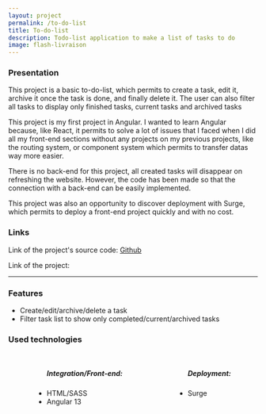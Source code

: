 ```yaml
---
layout: project
permalink: /to-do-list
title: To-do-list
description: Todo-list application to make a list of tasks to do
image: flash-livraison
---
```


<h3>Presentation</h3>
<p>This project is a basic to-do-list, which permits to create a task, edit it, archive it once the task is done, and finally delete it. The user can also filter all tasks to display only finished tasks, current tasks and archived tasks</p>
<p>This project is my first project in Angular. I wanted to learn Angular because, like React, it permits to solve a lot of issues that I faced when I did all my front-end sections without any projects on my previous projects, like the routing system, or component system which permits to transfer datas way more easier.</p>
<p>There is no back-end for this project, all created tasks will disappear on refreshing the website. However, the code has been made so that the connection with a back-end can be easily implemented.</p>
<p>This project was also an opportunity to discover deployment with Surge, which permits to deploy a front-end project quickly and with no cost.</p>
<h3>Links</h3>
<p>Link of the project's source code: <a href="https://github.com/AlexandreRavichandran/todo-list" target="_blank" class="icon brands fa-github"><span class="label">Github</span></a></p>  

<p>Link of the project: <a href="https://app-todo-list.surge.sh/" target="_blank" class="icon brands"><i style="font-size:30px" class="fas fa-rocket"></i></a></p>
<hr />
<h3> Features </h3>
<ul>
    <li>Create/edit/archive/delete a task</li>
    <li>Filter task list to show only completed/current/archived tasks</li>
</ul>

<h3> Used technologies </h3>
<div style="display:flex;justify-content:space-around;flex-wrap:wrap;">
    <ul>
        <h5>Integration/Front-end: </h5>
        <li>HTML/SASS</li>
        <li>Angular 13</li>
    </ul>
    <ul>
        <h5>Deployment:</h5>
        <li>Surge</li>
    </ul>
</div>